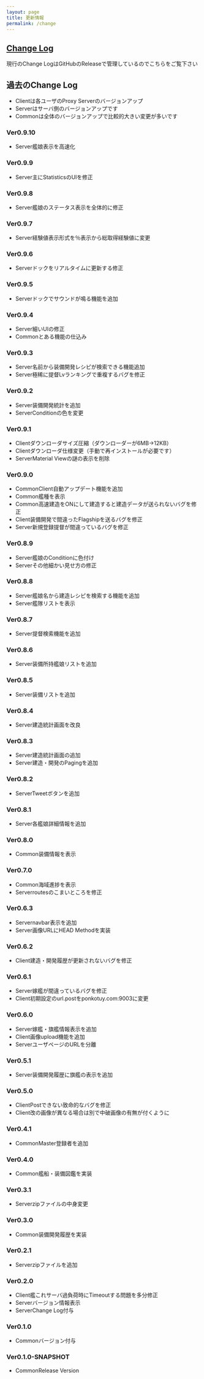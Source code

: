 ```yaml
---
layout: page
title: 更新情報
permalink: /change
---
```


<section id="change_log" markdown="1">

## [Change Log](https://github.com/ttdoda/MyFleetGirls/releases)

現行のChange LogはGitHubのReleaseで管理しているのでこちらをご覧下さい</p>


</section>

<section id="old_change_log" markdown="1">

## 過去のChange Log

- <span class="label label-warning">Client</span>は各ユーザのProxy Serverのバージョンアップ
- <span class="label label-info">Server</span>はサーバ側のバージョンアップです
- <span class="label label-primary">Common</span>は全体のバージョンアップで比較的大きい変更が多いです

### Ver0.9.10

- <span class="label label-info">Server</span>艦娘表示を高速化


### Ver0.9.9

- <span class="label label-info">Server</span>主にStatisticsのUIを修正


### Ver0.9.8

- <span class="label label-info">Server</span>艦娘のステータス表示を全体的に修正


### Ver0.9.7

- <span class="label label-info">Server</span>経験値表示形式を％表示から総取得経験値に変更


### Ver0.9.6

- <span class="label label-info">Server</span>ドックをリアルタイムに更新する修正


### Ver0.9.5

- <span class="label label-info">Server</span>ドックでサウンドが鳴る機能を追加


### Ver0.9.4

- <span class="label label-info">Server</span>細いUIの修正
- <span class="label label-iprimary">Common</span>とある機能の仕込み


### Ver0.9.3

- <span class="label label-info">Server</span>名前から装備開発レシピが検索できる機能追加
- <span class="label label-info">Server</span>極稀に提督Lvランキングで重複するバグを修正


### Ver0.9.2

- <span class="label label-info">Server</span>装備開発統計を追加
- <span class="label label-info">Server</span>Conditionの色を変更


### Ver0.9.1

- <span class="label label-warning">Client</span>ダウンローダサイズ圧縮（ダウンローダーが6MB→12KB）
- <span class="label label-warning">Client</span>ダウンローダ仕様変更（手動で再インストールが必要です）
- <span class="label label-info">Server</span>Material Viewの謎の表示を削除


### Ver0.9.0

- <span class="label label-iprimary">Common</span>Client自動アップデート機能を追加
- <span class="label label-iprimary">Common</span>艦種を表示
- <span class="label label-iprimary">Common</span>高速建造をONにして建造すると建造データが送られないバグを修正
- <span class="label label-warning">Client</span>装備開発で間違ったFlagshipを送るバグを修正
- <span class="label label-info">Server</span>新規登録提督が間違っているバグを修正


### Ver0.8.9

- <span class="label label-info">Server</span>艦娘のConditionに色付け
- <span class="label label-info">Server</span>その他細かい見せ方の修正


### Ver0.8.8

- <span class="label label-info">Server</span>艦娘名から建造レシピを検索する機能を追加
- <span class="label label-info">Server</span>艦隊リストを表示


### Ver0.8.7

- <span class="label label-info">Server</span>提督検索機能を追加


### Ver0.8.6

- <span class="label label-info">Server</span>装備所持艦娘リストを追加


### Ver0.8.5

- <span class="label label-info">Server</span>装備リストを追加


### Ver0.8.4

- <span class="label label-info">Server</span>建造統計画面を改良


### Ver0.8.3

- <span class="label label-info">Server</span>建造統計画面の追加
- <span class="label label-info">Server</span>建造・開発のPagingを追加


### Ver0.8.2

- <span class="label label-info">Server</span>Tweetボタンを追加


### Ver0.8.1

- <span class="label label-info">Server</span>各艦娘詳細情報を追加


### Ver0.8.0

- <span class="label label-primary">Common</span>装備情報を表示


### Ver0.7.0

- <span class="label label-primary">Common</span>海域進捗を表示
- <span class="label label-info">Server</span>routesのこまいところを修正


### Ver0.6.3

- <span class="label label-info">Server</span>navbar表示を追加
- <span class="label label-info">Server</span>画像URLにHEAD Methodを実装


### Ver0.6.2

- <span class="label label-warning">Client</span>建造・開発履歴が更新されないバグを修正


### Ver0.6.1

- <span class="label label-info">Server</span>嫁艦が間違っているバグを修正
- <span class="label label-warning">Client</span>初期設定のurl.postをponkotuy.com:9003に変更


### Ver0.6.0

- <span class="label label-info">Server</span>嫁艦・旗艦情報表示を追加
- <span class="label label-warning">Client</span>画像upload機能を追加
- <span class="label label-info">Server</span>ユーザページのURLを分離


### Ver0.5.1

- <span class="label label-info">Server</span>装備開発履歴に旗艦の表示を追加


### Ver0.5.0

- <span class="label label-warning">Client</span>Postできない致命的なバグを修正
- <span class="label label-warning">Client</span>改の画像が異なる場合は別で中破画像の有無が付くように


### Ver0.4.1

- <span class="label label-primary">Common</span>Master登録者を追加


### Ver0.4.0

- <span class="label label-primary">Common</span>艦船・装備図鑑を実装


### Ver0.3.1

- <span class="label label-info">Server</span>zipファイルの中身変更


### Ver0.3.0

- <span class="label label-primary">Common</span>装備開発履歴を実装


### Ver0.2.1

- <span class="label label-info">Server</span>zipファイルを追加


### Ver0.2.0

- <span class="label label-warning">Client</span>艦これサーバ過負荷時にTimeoutする問題を多分修正
- <span class="label label-info">Server</span>バージョン情報表示
- <span class="label label-info">Server</span>Change Log付与


### Ver0.1.0

- <span class="label label-primary">Common</span>バージョン付与


### Ver0.1.0-SNAPSHOT

- <span class="label label-primary">Common</span>Release Version


</section>
